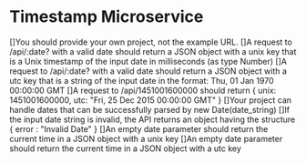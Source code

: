 # Timestamp Microservice

[]You should provide your own project, not the example URL.
[]A request to /api/:date? with a valid date should return a JSON object with a unix key that is a Unix timestamp of the input date in milliseconds (as type Number)
[]A request to /api/:date? with a valid date should return a JSON object with a utc key that is a string of the input date in the format: Thu, 01 Jan 1970 00:00:00 GMT
[]A request to /api/1451001600000 should return { unix: 1451001600000, utc: "Fri, 25 Dec 2015 00:00:00 GMT" }
[]Your project can handle dates that can be successfully parsed by new Date(date_string)
[]If the input date string is invalid, the API returns an object having the structure { error : "Invalid Date" }
[]An empty date parameter should return the current time in a JSON object with a unix key
[]An empty date parameter should return the current time in a JSON object with a utc key
